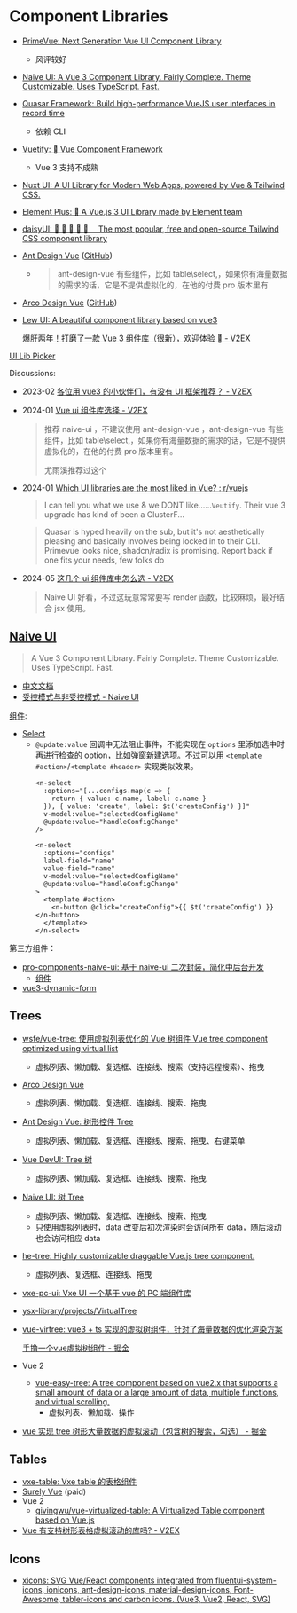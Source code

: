 # Component Libraries
- [PrimeVue: Next Generation Vue UI Component Library](https://github.com/primefaces/primevue)
  - 风评较好

- [Naive UI: A Vue 3 Component Library. Fairly Complete. Theme Customizable. Uses TypeScript. Fast.](#naive-ui)

- [Quasar Framework: Build high-performance VueJS user interfaces in record time](https://github.com/quasarframework/quasar)
  - 依赖 CLI

- [Vuetify: 🐉 Vue Component Framework](https://github.com/vuetifyjs/vuetify)
  - Vue 3 支持不成熟

- [Nuxt UI: A UI Library for Modern Web Apps, powered by Vue & Tailwind CSS.](https://github.com/nuxt/ui)

- [Element Plus: 🎉 A Vue.js 3 UI Library made by Element team](https://github.com/element-plus/element-plus)

- [daisyUI: 🌼 🌼 🌼 🌼 🌼  The most popular, free and open-source Tailwind CSS component library](https://github.com/saadeghi/daisyui)

- [Ant Design Vue](https://antdv.com/) ([GitHub](https://github.com/vueComponent/ant-design-vue))
  - > ant-design-vue 有些组件，比如 table\select,，如果你有海量数据的需求的话，它是不提供虚拟化的，在他的付费 pro 版本里有

- [Arco Design Vue](https://arco.design/vue/) ([GitHub](https://github.com/arco-design/arco-design-vue))

- [Lew UI: A beautiful component library based on vue3](https://github.com/lewkamtao/Lew-UI)

  [爆肝两年！打磨了一款 Vue 3 组件库（很新），欢迎体验 👏 - V2EX](https://www.v2ex.com/t/1072340)

[UI Lib Picker](https://ui-libs.vercel.app/)

Discussions:
- 2023-02 [各位用 vue3 的小伙伴们，有没有 UI 框架推荐？ - V2EX](https://global.v2ex.com/t/919116)
- 2024-01 [Vue ui 组件库选择 - V2EX](https://www.v2ex.com/t/1006175)

  > 推荐 naive-ui ，不建议使用 ant-design-vue ，ant-design-vue 有些组件，比如 table\select,，如果你有海量数据的需求的话，它是不提供虚拟化的，在他的付费 pro 版本里有。
  > 
  > 尤雨溪推荐过这个
- 2024-01 [Which UI libraries are the most liked in Vue? : r/vuejs](https://www.reddit.com/r/vuejs/comments/196roib/which_ui_libraries_are_the_most_liked_in_vue/)

  > I can tell you what we use & we DONT like......`Veutify`. Their vue 3 upgrade has kind of been a ClusterF...

  > Quasar is hyped heavily on the sub, but it's not aesthetically pleasing and basically involves being locked in to their CLI. Primevue looks nice, shadcn/radix is promising. Report back if one fits your needs, few folks do

- 2024-05 [这几个 ui 组件库中怎么选 - V2EX](https://www.v2ex.com/t/1041472)

  > Naive UI 好看，不过这玩意常常要写 render 函数，比较麻烦，最好结合 jsx 使用。

## [Naive UI](https://github.com/tusen-ai/naive-ui)
> A Vue 3 Component Library. Fairly Complete. Theme Customizable. Uses TypeScript. Fast.

- [中文文档](https://www.naiveui.com/zh-CN/os-theme/docs/introduction)
- [受控模式与非受控模式 - Naive UI](https://www.naiveui.com/zh-CN/os-theme/docs/controlled-uncontrolled)

[组件](https://www.naiveui.com/zh-CN/os-theme/components/button):
- [Select](https://www.naiveui.com/zh-CN/os-theme/components/select)
  - `@update:value` 回调中无法阻止事件，不能实现在 `options` 里添加选中时再进行检查的 option，比如弹窗新建选项。不过可以用 `<template #action>`/`<template #header>` 实现类似效果。
    ```vue
    <n-select
      :options="[...configs.map(c => {
        return { value: c.name, label: c.name }
      }), { value: 'create', label: $t('createConfig') }]"
      v-model:value="selectedConfigName"
      @update:value="handleConfigChange"
    />
    ```
    ```vue
    <n-select
      :options="configs"
      label-field="name"
      value-field="name"
      v-model:value="selectedConfigName"
      @update:value="handleConfigChange"
    >
      <template #action>
        <n-button @click="createConfig">{{ $t('createConfig') }}</n-button>
      </template>
    </n-select>
    ```

第三方组件：
- [pro-components-naive-ui: 基于 naive-ui 二次封装，简化中后台开发](https://github.com/Zheng-Changfu/pro-components-naive-ui)
  - [组件](https://naive-ui.pro-components.cn/zh-CN/os-theme/components/form)
- [vue3-dynamic-form](https://vue3-dynamic-form.dumogu.top/)

## Trees
- [wsfe/vue-tree: 使用虚拟列表优化的 Vue 树组件 Vue tree component optimized using virtual list](https://github.com/wsfe/vue-tree)
  - 虚拟列表、懒加载、复选框、连接线、搜索（支持远程搜索）、拖曳
- [Arco Design Vue](https://arco.design/vue/component/tree)
  - 虚拟列表、懒加载、复选框、连接线、搜索、拖曳
- [Ant Design Vue: 树形控件 Tree](https://www.antdv.com/components/tree-cn)
  - 虚拟列表、懒加载、复选框、连接线、搜索、拖曳、右键菜单
- [Vue DevUI: Tree 树](https://vue-devui.github.io/components/tree/)
  - 虚拟列表、懒加载、复选框、连接线、搜索、拖曳
- [Naive UI: 树 Tree](https://www.naiveui.com/zh-CN/os-theme/components/tree)
  - 虚拟列表、懒加载、复选框、连接线、搜索、拖曳
  - 只使用虚拟列表时，data 改变后初次渲染时会访问所有 data，随后滚动也会访问相应 data
- [he-tree: Highly customizable draggable Vue.js tree component.](https://github.com/phphe/he-tree)
  - 虚拟列表、复选框、连接线、拖曳
- [vxe-pc-ui: Vxe UI 一个基于 vue 的 PC 端组件库](https://github.com/x-extends/vxe-pc-ui)
- [ysx-library/projects/VirtualTree](https://github.com/lycHub/ysx-library/tree/master/projects/VirtualTree)
- [vue-virtree: vue3 + ts 实现的虚拟树组件，针对了海量数据的优化渲染方案](https://github.com/YauCheun/vue-virtree)

  [手撸一个vue虚拟树组件 - 掘金](https://juejin.cn/post/7129515210255106061)

- Vue 2
  - [vue-easy-tree: A tree component based on vue2.x that supports a small amount of data or a large amount of data, multiple functions, and virtual scrolling.](https://github.com/wchbrad/vue-easy-tree)
    - 虚拟列表、懒加载、操作
- [vue 实现 tree 树形大量数据的虚拟滚动（包含树的搜索，勾选） - 掘金](https://juejin.cn/post/7120508675843686431)

## Tables
- [vxe-table: Vxe table 的表格组件](https://github.com/x-extends/vxe-table)
- [Surely Vue](https://www.surely.cool/) (paid)
- Vue 2
  - [givingwu/vue-virtualized-table: A Virtualized Table component based on Vue.js](https://github.com/givingwu/vue-virtualized-table)
- [Vue 有支持树形表格虚拟滚动的库吗? - V2EX](https://fast.v2ex.com/t/703568)

## Icons
- [xicons: SVG Vue/React components integrated from fluentui-system-icons, ionicons, ant-design-icons, material-design-icons, Font-Awesome, tabler-icons and carbon icons. (Vue3, Vue2, React, SVG)](https://github.com/07akioni/xicons)
